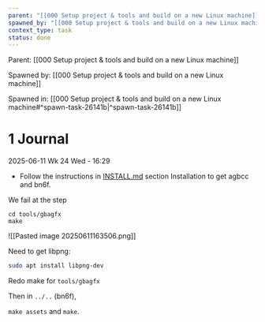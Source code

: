 ```yaml
---
parent: "[[000 Setup project & tools and build on a new Linux machine]]"
spawned_by: "[[000 Setup project & tools and build on a new Linux machine]]"
context_type: task
status: done
---
```


Parent: [[000 Setup project & tools and build on a new Linux machine]]

Spawned by: [[000 Setup project & tools and build on a new Linux machine]] 

Spawned in: [[000 Setup project & tools and build on a new Linux machine#^spawn-task-26141b|^spawn-task-26141b]]

# 1 Journal

2025-06-11 Wk 24 Wed - 16:29

- Follow the instructions in [INSTALL.md](https://github.com/dism-exe/bn6f/blob/master/INSTALL.md) section Installation to get agbcc and bn6f. 

We fail at the step 
```
cd tools/gbagfx
make
```


![[Pasted image 20250611163506.png]]

Need to get libpng:

```sh
sudo apt install libpng-dev
```

Redo make for `tools/gbagfx`

Then in `../..` (bn6f), 

`make assets` and `make`. 
